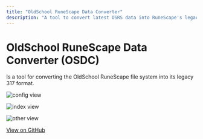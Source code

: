 ```yaml
---
title: "OldSchool RuneScape Data Converter"
description: "A tool to convert latest OSRS data into RuneScape's legacy 317 file system format"
---
```


# OldSchool RuneScape Data Converter (OSDC)
Is a tool for converting the OldSchool RuneScape file system into its legacy 317 format.

![config view](http://i.imgur.com/47gGDhf.png)

![index view](http://i.imgur.com/zPdzQS4.png)

![other view](http://i.imgur.com/Wh1XiFw.png)

[View on GitHub](https://github.com/scape-tools/osrs-data-converter)